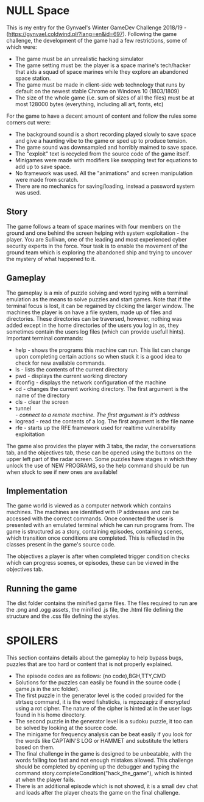 # NULL Space
This is my entry for the Gynvael's Winter GameDev Challenge 2018/19 - (https://gynvael.coldwind.pl/?lang=en&id=697). Following the game challenge, the development of the game had a few restrictions, some of which were:

- The game must be an unrealistic hacking simulator
- The game setting must be: the player is a space marine's tech/hacker that aids a squad of space marines while they explore an abandoned space station.
- The game must be made in client-side web technology that runs by default on the newest stable Chrome on Windows 10 (1803/1809)
- The size of the whole game (i.e. sum of sizes of all the files) must be at most 128000 bytes (everything, including all art, fonts, etc)

For the game to have a decent amount of content and follow the rules some corners cut were:

- The background sound is a short recording played slowly to save space and give a haunting vibe to the game or sped up to produce tension.
- The game sound was downsampled and horribly maimed to save space.
- The "exploit" text is recycled from the source code of the game itself.
- Minigames were made with modifiers like swapping text for equations to add up to save space.
- No framework was used. All the "animations" and screen manipulation were made from scratch.
- There are no mechanics for saving/loading, instead a password system was used.

## Story

The game follows a team of space marines with four members on the ground and one behind the screen helping with system exploitation - the player. You are Sullivan, one of the leading and most experienced cyber security experts in the force. Your task is to enable the movement of the ground team which is exploring the abandoned ship and trying to uncover the mystery of what happened to it. 

## Gameplay

The gameplay is a mix of puzzle solving and word typing with a terminal emulation as the means to solve puzzles and start games. Note that if the terminal focus is lost, it can be regained by clicking the larger window. The machines the player is on have a file system, made up of files and directories. These directories can be traversed, however, nothing was added except in the home directories of the users you log in as, they sometimes contain the users log files (which can provide usefull hints). Important terminal commands:

- help - shows the programs this machine can run. This list can change upon completing certain actions so when stuck it is a good idea to check for new available commands.
- ls - lists the contents of the current directory
- pwd - displays the current working directory
- ifconfig - displays the network configuration of the machine
- cd <directoryname> - changes the current working directory. The first argument is the name of the directory
- cls - clear the screen
- tunnel <address> - connect to a remote machine. The first argument is it's address
- logread <filename> - read the contents of a log. The first argument is the file name
- rfe - starts up the RFE framework used for realtime vulnerability exploitation

The game also provides the player with 3 tabs, the radar, the conversations tab, and the objectives tab, these can be opened using the buttons on the upper left part of the radar screen. Some puzzles have stages in which they unlock the use of NEW PROGRAMS, so the help command should be run when stuck to see if new ones are available!

## Implementation

The game world is viewed as a computer network which contains machines. The machines are identified with IP addresses and can be accessed with the correct commands. Once connected the user is presented with an emulated terminal which he can run programs from. The game is structured as a story, containing episodes, containing scenes, which transition once conditions are completed. This is reflected in the classes present in the game's source code. 

The objectives a player is after when completed trigger condition checks which can progress scenes, or episodes, these can be viewed in the objectives tab.

## Running the game

The dist folder contains the minified game files. The files required to run are the .png and .ogg assets, the minified .js file, the .html file defining the structure and the .css file defining the styles.

# SPOILERS

This section contains details about the gameplay to help bypass bugs, puzzles that are too hard or content that is not properly explained.

- The episode codes are as follows: (no code),BGH,TTY,CMD
- Solutions for the puzzles can easily be found in the source code ( game.js in the src folder).
- The first puzzle in the generator level is the coded provided for the strtseq command, it is the word fishsticks, is mpzozapjrz if encrypted using a rot cipher. The nature of the cipher is hinted at in the user logs found in his home directory.
- The second puzzle in the generator level is a sudoku puzzle, it too can be solved by looking at the source code.
- The minigame for frequency analysis can be beat easily if you look for the words like CAPTAIN'S LOG or HAMMET and substitute the letters based on them.
- The final challenge in the game is designed to be unbeatable, with the words falling too fast and not enough mistakes allowed. This challenge should be completed by opening up the debugger and typing the command story.completeCondition("hack_the_game"), which is hinted at when the player fails.
- There is an additional episode which is not showed, it is a small dev chat and loads after the player cheats the game on the final challenge.